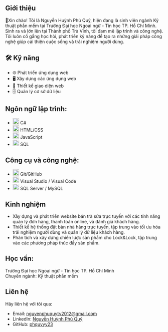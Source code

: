 <h2> Giới thiệu</h2>
<p>👋Xin chào! Tôi là Nguyễn Huỳnh Phú Quý, hiện đang là sinh viên ngành Kỹ thuật phần mềm tại Trường Đại học Ngoại ngữ - Tin học TP. Hồ Chí Minh. Sinh ra và lớn lên tại Thành phố Trà Vinh, tôi đam mê lập trình và công nghệ. Tôi luôn cố gắng học hỏi, phát triển kỹ năng để tạo ra những giải pháp công nghệ giúp cải thiện cuộc sống và trải nghiệm người dùng.
</p>

<h2>🛠️ Kỹ năng</h2>
<ul>
  <li>🌐 Phát triển ứng dụng web</li>
  <li>🖥️ Xây dựng các ứng dụng web</li>
  <li>🎨 Thiết kế giao diện web</li>
  <li>🗄️ Quản lý cơ sở dữ liệu</li>
</ul>
</ul>
<h2>Ngôn ngữ lập trình:</h2>

<ul>
  <li><img src="https://img.icons8.com/color/48/000000/c-sharp-logo.png" width="20"/> C#</li>
  <li><img src="https://img.icons8.com/color/48/000000/html-5--v1.png" width="20"/> HTML/CSS</li>
  <li><img src="https://img.icons8.com/color/48/000000/javascript--v1.png" width="20"/> JavaScript</li>
  <li><img src="https://img.icons8.com/color/48/000000/sql.png" width="20"/> SQL</li>
</ul>
<h2>Công cụ và công nghệ:</h3>
<ul>
  <li><img src="https://img.icons8.com/color/48/000000/git.png" width="20"/> Git/GitHub</li>
  <li><img src="https://img.icons8.com/color/48/000000/visual-studio--v2.png" width="20"/> Visual Studio / Visual Code</li>
  <li><img src="https://img.icons8.com/color/48/000000/mysql-logo.png" width="20"/> SQL Server / MySQL</li>
</ul>
<h2>Kinh nghiệm</h3>
<ul>
  <li>Xây dựng và phát triển website bán trà sữa trực tuyến với các tính năng quản lý đơn hàng, thanh toán online, và đánh giá khách hàng.</li>
  <li>Thiết kế hệ thống đặt bàn nhà hàng trực tuyến, tập trung vào tối ưu hóa trải nghiệm người dùng và quản lý dữ liệu khách hàng.</li>
  <li>Phân tích và xây dựng chiến lược sản phẩm cho Lock&Lock, tập trung vào các phương pháp thúc đẩy sản phẩm.</li>
</ul>

<h2>Học vấn:</h2>
<p>Trường Đại học Ngoại ngữ - Tin học TP. Hồ Chí Minh</br>
  Chuyên ngành: Kỹ thuật phần mềm</p>

<h2>Liên hệ</h2>
<p>Hãy liên hệ với tôi qua:</p>
<ul>
  <li>Email: <a href="mailto:nguyenphuquytv2012@gmail.com">nguyenphuquytv2012@gmail.com</a></li>
  <li>LinkedIn: <a href="https://www.linkedin.com/in/nguy%E1%BB%85n-hu%E1%BB%B3nh-ph%C3%BA-qu%C3%BD-phu-quy-446785333/">Nguyễn Huỳnh Phú Quý</a></li>
  <li>GitHub: <a href="https://github.com/phqyyy23">phquyyy23</a></li>
</ul>
